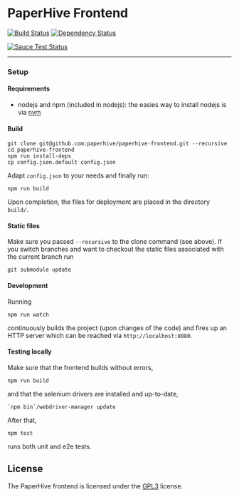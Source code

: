 # PaperHive Frontend

[![Build Status](https://jenkins.paperhive.org/buildStatus/icon?job=frontend-staging)](https://jenkins.paperhive.org/job/frontend-staging/)
[![Dependency Status](https://gemnasium.com/paperhive/paperhive-frontend.svg)](https://gemnasium.com/paperhive/paperhive-frontend)

[![Sauce Test Status](https://saucelabs.com/browser-matrix/nschloe.svg)](https://saucelabs.com/u/nschloe)

---

### Setup
#### Requirements
* nodejs and npm (included in nodejs): the easies way to install nodejs is via
  [nvm](https://github.com/creationix/nvm)

#### Build
```
git clone git@github.com:paperhive/paperhive-frontend.git --recursive
cd paperhive-frontend
npm run install-deps
cp config.json.default config.json
```
Adapt `config.json` to your needs and finally run:
```
npm run build
```
Upon completion, the files for deployment are placed in the directory `build/`.

#### Static files
Make sure you passed `--recursive` to the clone command (see above). If you
switch branches and want to checkout the static files associated with the
current branch run
```
git submodule update
```

#### Development
Running
```
npm run watch
```
continuously builds the project (upon changes of the code) and fires up an HTTP server 
which can be reached via `http://localhost:8080`.

#### Testing locally
Make sure that the frontend builds without errors,
```
npm run build
```
and that the selenium drivers are installed and up-to-date,
```
`npm bin`/webdriver-manager update
```
After that,
```
npm test
```
runs both unit and e2e tests.

## License
The PaperHive frontend is licensed under the [GPL3](https://www.gnu.org/licenses/gpl.html) license.
